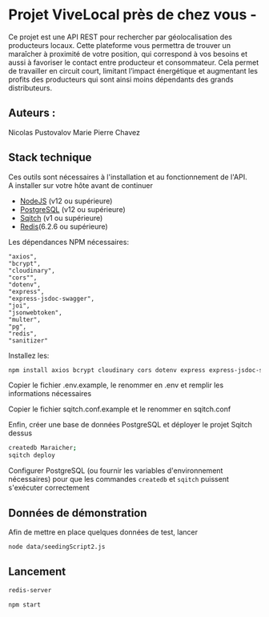 # Projet ViveLocal près de chez vous -

Ce projet est une API REST pour rechercher par géolocalisation des producteurs locaux.
Cette plateforme vous permettra de trouver un maraîcher à proximité de votre position, qui correspond à vos besoins et aussi à favoriser le contact entre producteur et consommateur.
Cela permet de travailler en circuit court, limitant l’impact énergétique et augmentant les profits des producteurs qui sont ainsi moins dépendants des grands distributeurs.

## Auteurs : 
​Nicolas Pustovalov 
Marie Pierre Chavez  
 
 

## Stack technique
Ces outils sont nécessaires à l'installation et au fonctionnement de l'API.  
A installer sur votre hôte avant de continuer

- [NodeJS](https://nodejs.org/en/download/) (v12 ou supérieure)
- [PostgreSQL](https://www.postgresql.org/download/) (v12 ou supérieure)
- [Sqitch](https://sqitch.org/download/) (v1 ou supérieure)
- [Redis](https://redis.io/download)(6.2.6 ou supérieure)


Les dépendances NPM nécessaires:

    "axios",
    "bcrypt",
    "cloudinary",
    "cors"",
    "dotenv",
    "express",
    "express-jsdoc-swagger",
    "joi",
    "jsonwebtoken",
    "multer",
    "pg",
    "redis",
    "sanitizer"


Installez les:

```bash
npm install axios bcrypt cloudinary cors dotenv express express-jsdoc-swagger joi jsonwebtoken multer pg redis sanitizer
```

Copier le fichier .env.example, le renommer en .env et remplir les informations nécessaires

Copier le fichier sqitch.conf.example et le renommer en sqitch.conf

Enfin, créer une base de données PostgreSQL et déployer le projet Sqitch dessus

```bash
createdb Maraicher;
sqitch deploy
```

Configurer PostgreSQL (ou fournir les variables d'environnement nécessaires) pour que les commandes `createdb` et `sqitch` puissent s'exécuter correctement

## Données de démonstration

Afin de mettre en place quelques données de test, lancer

```bash
node data/seedingScript2.js
```

## Lancement

```bash
redis-server
```
```bash
npm start
```